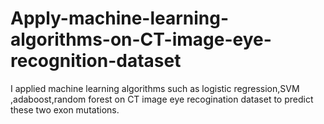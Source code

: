 # Apply-machine-learning-algorithms-on-CT-image-eye-recognition-dataset
I applied machine learning algorithms such as logistic regression,SVM ,adaboost,random forest on  CT image eye recogination dataset to predict these two exon mutations.
